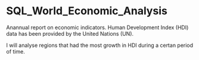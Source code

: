 # SQL_World_Economic_Analysis
Anannual report on economic indicators.  Human Development Index (HDI) data has been provided by the United Nations (UN).

I will analyse regions that had the most growth in HDI during a certan period of time.
